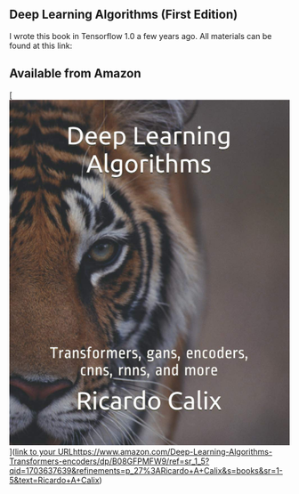 ## Deep Learning Algorithms (First Edition)

I wrote this book in Tensorflow 1.0 a few years ago. All materials can be found at this link:

## Available from Amazon

[![name](DLA.edition1.jpeg)]([link to your URL](https://www.amazon.com/Deep-Learning-Algorithms-Transformers-encoders/dp/B08GFPMFW9/ref=sr_1_5?qid=1703637639&refinements=p_27%3ARicardo+A+Calix&s=books&sr=1-5&text=Ricardo+A+Calix)https://www.amazon.com/Deep-Learning-Algorithms-Transformers-encoders/dp/B08GFPMFW9/ref=sr_1_5?qid=1703637639&refinements=p_27%3ARicardo+A+Calix&s=books&sr=1-5&text=Ricardo+A+Calix)

